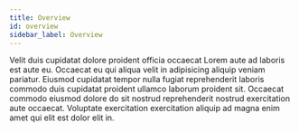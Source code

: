 ```yaml
---
title: Overview
id: overview
sidebar_label: Overview
---
```


Velit duis cupidatat dolore proident officia occaecat Lorem aute ad laboris est aute eu. Occaecat eu qui aliqua velit in adipisicing aliquip veniam pariatur. Eiusmod cupidatat tempor nulla fugiat reprehenderit laboris commodo duis cupidatat proident ullamco laborum proident sit. Occaecat commodo eiusmod dolore do sit nostrud reprehenderit nostrud exercitation aute occaecat. Voluptate exercitation exercitation aliquip ad magna enim amet qui elit est dolor elit in.

